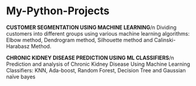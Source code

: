# My-Python-Projects

**CUSTOMER SEGMENTATION USING MACHINE LEARNING**/n
  Dividing customers into different groups using various machine learning algorithms: Elbow method, Dendrogram method, Silhouette method and Calinski-Harabasz Method.

**CHRONIC KIDNEY DISEASE PREDICTION USING ML CLASSIFIERS**/n
  Prediction and analysis of Chronic Kidney Disease Using Machine Learning Classifiers: KNN, Ada-boost, Random Forest, Decision Tree and Gaussian naïve bayes
